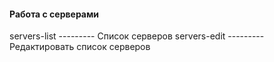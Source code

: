 ####  Работа с серверами  #######################################

servers-list   ---------  Список серверов
servers-edit   ---------  Редактировать список серверов
